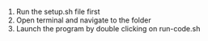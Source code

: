 1. Run the setup.sh file first
2. Open terminal and navigate to the folder
3. Launch the program by double clicking on run-code.sh

